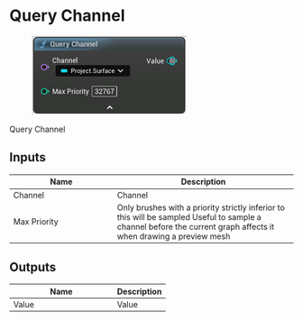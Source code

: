 # Query Channel

<div align="left" data-full-width="false">

<figure><img src="Query_Channel.png" alt=""><figcaption></figcaption></figure>

</div>

Query Channel

## Inputs

<table>
<thead><tr><th width="170">Name</th><th>Description</th></tr></thead>
<tbody>
<tr><td>Channel</td><td>Channel</td></tr>
<tr><td>Max Priority</td><td>Only brushes with a priority strictly inferior to this will be sampled
Useful to sample a channel before the current graph affects it when drawing a preview mesh</td></tr>
</tbody>
</table>

## Outputs

<table>
<thead><tr><th width="170">Name</th><th>Description</th></tr></thead>
<tbody>
<tr><td>Value</td><td>Value</td></tr>
</tbody>
</table>